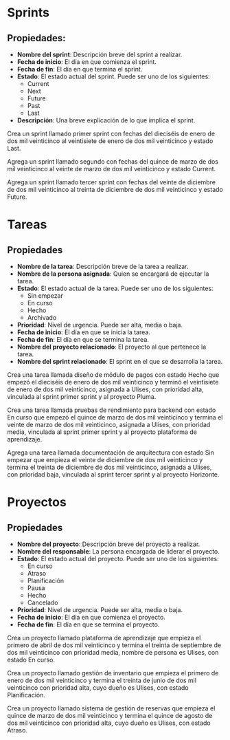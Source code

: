 # Sprints

## Propiedades:
- **Nombre del sprint**: Descripción breve del sprint a realizar.
- **Fecha de inicio**: El día en que comienza el sprint.
- **Fecha de fin**: El día en que termina el sprint.
- **Estado**: El estado actual del sprint. Puede ser uno de los siguientes:
  - Current
  - Next
  - Future
  - Past
  - Last
- **Descripción**: Una breve explicación de lo que implica el sprint.


Crea un sprint llamado primer sprint con fechas del dieciséis de enero de dos mil veinticinco al veintisiete de enero de dos mil veinticinco y estado Last.

Agrega un sprint llamado segundo con fechas del quince de marzo de dos mil veinticinco al veinte de marzo de dos mil veinticinco y estado Current.

Agrega un sprint llamado tercer sprint con fechas del veinte de diciembre de dos mil veinticinco al treinta de diciembre de dos mil veinticinco y estado Future.

# Tareas

## Propiedades
- **Nombre de la tarea**: Descripción breve de la tarea a realizar.
- **Nombre de la persona asignada**: Quien se encargará de ejecutar la tarea.
- **Estado**: El estado actual de la tarea. Puede ser uno de los siguientes:
  - Sin empezar
  - En curso
  - Hecho
  - Archivado
- **Prioridad**: Nivel de urgencia. Puede ser alta, media o baja.
- **Fecha de inicio**: El día en que se inicia la tarea.
- **Fecha de fin**: El día en que se termina la tarea.
- **Nombre del proyecto relacionado**: El proyecto al que pertenece la tarea.
- **Nombre del sprint relacionado**: El sprint en el que se desarrolla la tarea.

Crea una tarea llamada diseño de módulo de pagos con estado Hecho que empezó el dieciséis de enero de dos mil veinticinco y terminó el veintisiete de enero de dos mil veinticinco, asignada a Ulises, con prioridad alta, vinculada al sprint primer sprint y al proyecto Pluma.

Crea una tarea llamada pruebas de rendimiento para backend con estado En curso que empezó el quince de marzo de dos mil veinticinco y termina el veinte de marzo de dos mil veinticinco, asignada a Ulises, con prioridad media, vinculada al sprint primer sprint y al proyecto plataforma de aprendizaje.

Agrega una tarea llamada documentación de arquitectura con estado Sin empezar que empieza el veinte de diciembre de dos mil veinticinco y termina el treinta de diciembre de dos mil veinticinco, asignada a Ulises, con prioridad baja, vinculada al sprint tercer sprint y al proyecto Horizonte.

# Proyectos

## Propiedades
- **Nombre del proyecto**: Descripción breve del proyecto a realizar.
- **Nombre del responsable**: La persona encargada de liderar el proyecto.
- **Estado**: El estado actual del proyecto. Puede ser uno de los siguientes:
  - En curso
  - Atraso
  - Planificación
  - Pausa
  - Hecho
  - Cancelado
- **Prioridad**: Nivel de urgencia. Puede ser alta, media o baja.
- **Fecha de inicio**: El día en que comienza el proyecto.
- **Fecha de fin**: El día en que se termina el proyecto.

Crea un proyecto llamado plataforma de aprendizaje que empieza el primero de abril de dos mil veinticinco y termina el treinta de septiembre de dos mil veinticinco con prioridad media, nombre de persona es Ulises, con estado En curso.

Crea un proyecto llamado gestión de inventario que empieza el primero de enero de dos mil veinticinco y termina el treinta de junio de dos mil veinticinco con prioridad alta, cuyo dueño es Ulises, con estado Planificación.

Crea un proyecto llamado sistema de gestión de reservas que empieza el quince de marzo de dos mil veinticinco y termina el quince de agosto de dos mil veinticinco con prioridad alta, cuyo dueño es Ulises, con estado Atraso.



